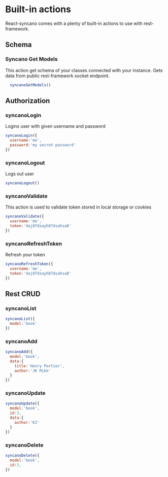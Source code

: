# Built-in actions
React-syncano comes with a plenty of built-in actions to use with rest-framework.

## Schema

### Syncano Get Models
This action get schema of your classes connected with your instance. Gets data from public rest-framework socket endpoint.

```js
  syncanoSetModels()
```

## Authorization

### syncanoLogin
Logins user with given username and password
```js
syncanoLogin({
  username:'me',
  password:'my secret password'
})
```
### syncanoLogout
Logs out user
```js
syncanoLogout()
```
### syncanoValidate
This action is used to validate token stored in local storage or cookies
```js
syncanoValidate({
  username:'me',
  token:'daj87dsayh87dsahsa8'
})
```
### syncanoRefreshToken
Refresh your token 
```js
syncanoRefreshToken({
  username:'me',
  token:'daj87dsayh87dsahsa8'
})
```

## Rest CRUD

### syncanoList

```js
syncanoList({
  model:'book'
})
```
### syncanoAdd

```js
syncanoAdd({
  model:'book',
  data:{
    title:'Henry Portier',
    author:'JK Mikk'
  }
})
```
### syncanoUpdate

```js
syncanoUpdate({
  model:'book',
  id:3,
  data:{
    author:'KJ'
  }
})
```
### syncanoDelete

```js
syncanoDelete({
  model:'book',
  id:3,
})
```
